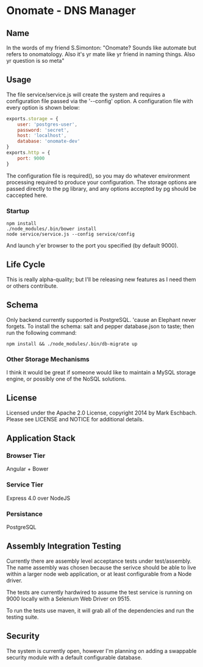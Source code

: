 # Onomate - DNS Manager

## Name 
In the words of my friend S.Simonton:
"Onomate? Sounds like automate but refers to onomatology. Also it's yr mate like yr friend in naming things. Also yr question is so meta"

## Usage
The file service/service.js will create the system and requires a configuration file passed via the '--config' option.  A configuration file with every option is shown below:

```javascript
exports.storage = {
	user: 'postgres-user',
	password: 'secret',
	host: 'localhost',
	database: 'onomate-dev'
}
exports.http = {
	port: 9000
}
```

The configuration file is required(), so you may do whatever environment processing required to produce your configuration.  The storage options are passed directly to the pg library, and any options accepted by pg should be caccepted here.

### Startup
```shell
npm install
./node_modules/.bin/bower install
node service/service.js --config service/config
```

And launch y'er browser to the port you specified (by default 9000).

## Life Cycle
This is really alpha-quality; but I'll be releasing new features as I need them or others contribute.

## Schema
Only backend currently supported is PostgreSQL.  'cause an Elephant never forgets.
To install the schema: salt and pepper database.json to taste; then run the following command:
```shell
npm install && ./node_modules/.bin/db-migrate up
```

### Other Storage Mechanisms
I think it would be great if someone would like to maintain a MySQL storage engine, or possibly one of the NoSQL solutions.

## License
Licensed under the Apache 2.0 License, copyright 2014 by Mark Eschbach.  Please see LICENSE and NOTICE for additional details.

## Application Stack
### Browser Tier
Angular + Bower

### Service Tier
Express 4.0 over NodeJS

### Persistance
PostgreSQL

## Assembly Integration Testing
Currently there are assembly level acceptance tests under test/assembly.  The name assembly was chosen because the serivce should be able to live within a larger node web application, or at least configurable from a Node driver.

The tests are currently hardwired to assume the test service is running on 9000 locally with a Selenium Web Driver on 9515.

To run the tests use maven, it will grab all of the dependencies and run the testing suite.

## Security
The system is currently open, however I'm planning on adding a swappable security module with a default configurable database.

